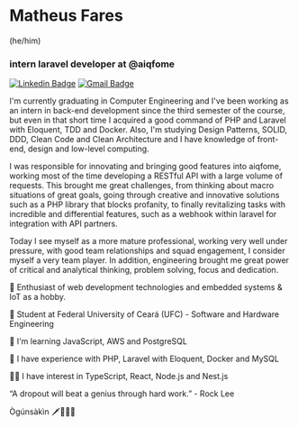 # Matheus Fares 
(he/him)
### intern laravel developer at @aiqfome
 
[![Linkedin Badge](https://img.shields.io/badge/-Matheus%20Fares-7b1fa2?style=flat-square&logo=Linkedin&logoColor=white&link=https://www.linkedin.com/in/matheusfares/)](https://www.linkedin.com/in/matheusfares/) 
[![Gmail Badge](https://img.shields.io/badge/-matheusfares@alu.ufc.br-7b1fa2?style=flat-square&logo=Gmail&logoColor=white&link=mailto:matheusfares@alu.ufc.b)](mailto:matheusfares@alu.ufc.br)

I'm currently graduating in Computer Engineering and I've been working as an intern in back-end development since the third semester of the course, but even in that short time I acquired a good command of PHP and Laravel with Eloquent, TDD and Docker. Also, I'm studying Design Patterns, SOLID, DDD, Clean Code and Clean Architecture and I have knowledge of front-end, design and low-level computing.

I was responsible for innovating and bringing good features into aiqfome, working most of the time developing a RESTful API with a large volume of requests. This brought me great challenges, from thinking about macro situations of great goals, going through creative and innovative solutions such as a PHP library that blocks profanity, to finally revitalizing tasks with incredible and differential features, such as a webhook within laravel for integration with API partners.

Today I see myself as a more mature professional, working very well under pressure, with good team relationships and squad engagement, I consider myself a very team player. In addition, engineering brought me great power of critical and analytical thinking, problem solving, focus and dedication.

🔭 Enthusiast of web development technologies and embedded systems & IoT as a hobby.

🏢 Student at Federal University of Ceará (UFC) - Software and Hardware Engineering
  
🌱 I'm learning JavaScript, AWS and PostgreSQL
  
🌳 I have experience with PHP, Laravel with Eloquent, Docker and MySQL

🐱‍👓 I have interest in TypeScript, React, Node.js and Nest.js

“A dropout will beat a genius through hard work.” - Rock Lee

Ògúnsàkìn 🗡️🐕‍🦺🍃
